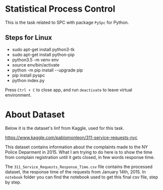 # Statistical Process Control

This is the task related to SPC with package `PySpc` for Python.

## Steps for Linux

- sudo apt-get install python3-tk
- sudo apt-get install python-pip
- python3.5 -m venv env
- source env/bin/activate
- python -m pip install --upgrade pip
- pip install pyspc
- python index.py

Press `Ctrl + C` to close app, and run `deactivate` to leave virtual environment.

# About Dataset

Below it is the dataset's linf from Kaggle, used for this task.

https://www.kaggle.com/pablomonleon/311-service-requests-nyc

This dataset contains information about the complaints made to the NY Police Deparment in 2015. What I am trying to do here is to show the time from complain registration until it gets closed, in few words response time.

The `311_Service_Requests_Response_Time.csv` file contains the processed dataset, the response time of the requests from January 14th, 2015. In `notebook` folder you can find the notebook used to get this final csv file, step by step.
